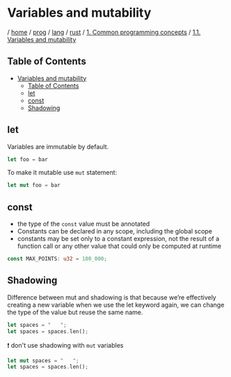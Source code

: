 # Variables and mutability

/ [home](/README.md) / [prog](/prog/README.md) / [lang](/prog/lang/README.md) / [rust](/prog/lang/rust/README.md) / [1. Common programming concepts](/prog/lang/rust/1_common_programming_concepts/README.md) / [1.1. Variables and mutability](/prog/lang/rust/1_common_programming_concepts/1.1_variables_and_mutability.md)

## Table of Contents

- [Variables and mutability](#variables-and-mutability)
  - [Table of Contents](#table-of-contents)
  - [let](#let)
  - [const](#const)
  - [Shadowing](#shadowing)

## let

Variables are immutable by default.

```rust
let foo = bar
```

To make it mutable use `mut` statement:

```rust
let mut foo = bar
```

## const

- the type of the `const` value must be annotated
- Constants can be declared in any scope, including the global scope
- constants may be set only to a constant expression, not the result of a function call or any other value that could only be computed at runtime

```rust
const MAX_POINTS: u32 = 100_000;
```

## Shadowing

Difference between mut and shadowing is that because we’re effectively creating a new variable when we use the let keyword again, we can change the type of the value but reuse the same name.

```rust
let spaces = "   ";
let spaces = spaces.len();
```

❗️ don't use shadowing with `mut` variables

```rust
let mut spaces = "   ";
let spaces = spaces.len();
```
